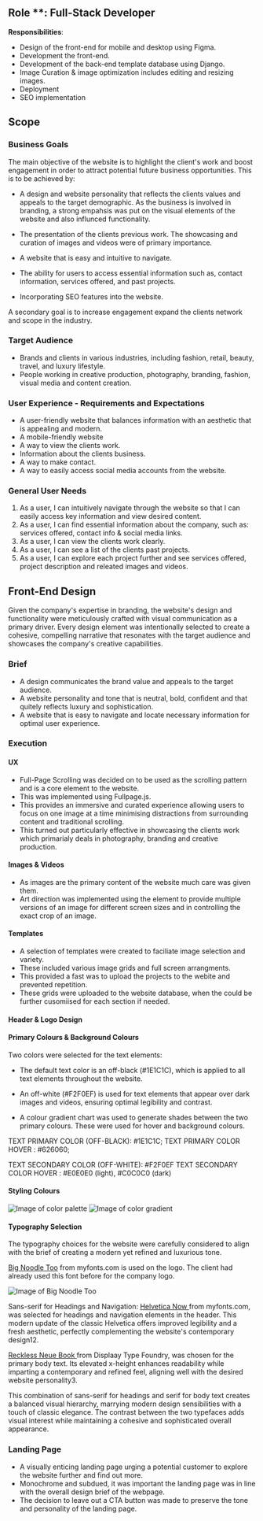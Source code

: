
## Role **: Full-Stack Developer  
**Responsibilities**:
- Design of the front-end for mobile and desktop using Figma.
- Development the front-end.
- Development of the back-end template database using Django.
- Image Curation & image optimization includes editing and resizing images. 
- Deployment
- SEO implementation 


## Scope

### Business Goals

 The main objective of the website is to highlight the client's work and boost engagement in order to attract potential future business opportunities.
 This is to be achieved by:

- A design and website personality that reflects the clients values and appeals to the target demographic.
As the business is involved in branding, a strong empahsis was put on the visual elements of the website and also influnced functionality.

- The presentation of the clients previous work. The showcasing and curation of images and videos were of primary importance.
- A website that is easy and intuitive to navigate.
- The ability for users to access essential information such as, contact information, services offered, and past projects.

- Incorporating SEO features into the website.

A secondary goal is to increase engagement expand the clients network and scope in the industry. 


### Target Audience

- Brands and clients in various industries, including fashion, retail, beauty, travel, and luxury lifestyle.
- People working in creative production, photography, branding, fashion, visual media and content creation.


### User Experience - Requirements and Expectations
- A user-friendly website that balances information with an aesthetic that is appealing and modern.
- A mobile-friendly website
- A way to view the clients work.
- Information about the clients business.
- A way to make contact.
- A way to easily access social media accounts from the website.

### General User Needs
1. As a user, I can intuitively navigate through the website so that I can easily access key information and view desired content.
2. As a user, I can find essential information about the company, such as: services offered, contact info & social media links.
3. As a user, I can view the clients work clearly.
3. As a user, I can see a list of the clients past projects.
4. As a user, I can explore each project further and see services offered, project description and releated images and videos.



## Front-End Design

Given the company's expertise in branding, the website's design and functionality were meticulously crafted with visual communication as a primary driver. 
Every design element was intentionally selected to create a cohesive, compelling narrative that resonates with the target audience and showcases the company's creative capabilities.

### Brief
- A design communicates the brand value and appeals to the target audience.
- A website personality and tone that is neutral, bold, confident and that quitely reflects luxury and sophistication.
- A website that is easy to navigate and locate necessary information for optimal user experience.

### Execution

#### UX 

- Full-Page Scrolling was decided on to be used as the scrolling pattern and is a core element to the website.
- This was implemented using Fullpage.js. 
- This provides an immersive and curated experience allowing users to focus on one image at a time minimising distractions from surrounding content and traditional scrolling. 
- This turned out particularly effective in showcasing the clients work which primarialy deals in photography, branding and creative production.

#### Images & Videos

- As images are the primary content of the website much care was given them.
- Art direction was implemented using the <picture> element to provide multiple versions of an image for different screen sizes and in controlling the exact crop of an image. 

#### Templates

- A selection of templates were created to faciliate image selection and variety. 
- These included various image grids and full screen arrangments.
- This provided a fast was to upload the projects to the webite and prevented repetition. 
- These grids were uploaded to the website database, when the could be further cusomiised for each section if needed.



#### Header & Logo Design


#### Primary Colours & Background Colours
Two colors were selected for the text elements:
- The default text color is an off-black (#1E1C1C), which is applied to all text elements throughout the website.
- An off-white (#F2F0EF) is used for text elements that appear over dark images and videos, ensuring optimal legibility and contrast.


- A colour gradient chart was used to generate shades between the two primary colours. These were used for hover and background colours.

TEXT PRIMARY COLOR (OFF-BLACK): #1E1C1C;
TEXT PRIMARY COLOR HOVER : #626060;

TEXT SECONDARY COLOR (OFF-WHITE): #F2F0EF
TEXT SECONDARY COLOR HOVER : #E0E0E0 (light), #C0C0C0 (dark)


#### Styling Colours
![Image of color palette](static/images/readme_imgs/colour_palette.png)
![Image of color gradient](static/images/readme_imgs/colour_gradients.png)


#### Typography Selection

The typography choices for the website were carefully considered to align with the brief of creating a modern yet refined and luxurious tone.


 [Big Noodle Too](https://www.myfonts.com/collections/big-noodle-too-font-sentinel-type?gad_source=1&gclid=Cj0KCQiA_9u5BhCUARIsABbMSPspweB8dLDucMRA3ii2S5-KCBvfQFYDur-5oPWZg2d6gYnDGusHoKUaApQXEALw_wcB) from myfonts.com is used on the logo. The client had already used this font before for the company logo.
<br>

![Image of Big Noodle Too]()


Sans-serif for Headings and Navigation: 
[Helvetica Now ](https://www.myfonts.com/collections/helvetica-now-variable-font-monotype-imaging?gad_source=1&gclid=Cj0KCQiA_9u5BhCUARIsABbMSPt9lteUZbeU0eapbzvWRKqirrfeP-TPfpJa1AQDZUr3y596Hq5TbyIaAqzbEALw_wcB) from myfonts.com, was selected for headings and navigation elements in the header. This modern update of the classic Helvetica offers improved legibility and a fresh aesthetic, perfectly complementing the website's contemporary design12. 

[Reckless Neue Book ](https://displaay.net/typeface/reckless-collection/reckless-neue/) from Displaay Type Foundry, was chosen for the primary body text. Its elevated x-height enhances readability while imparting a contemporary and refined feel, aligning well with the desired website personality3.

This combination of sans-serif for headings and serif for body text creates a balanced visual hierarchy, marrying modern design sensibilities with a touch of classic elegance. The contrast between the two typefaces adds visual interest while maintaining a cohesive and sophisticated overall appearance.


### Landing Page
- A visually enticing landing page urging a potential customer to explore the website further and find out more.
- Monochrome and subdued, it was important the landing page was in line with the overall design brief of the webpage.
- The decision to leave out a CTA button was made to preserve the tone and personality of the landing page.




